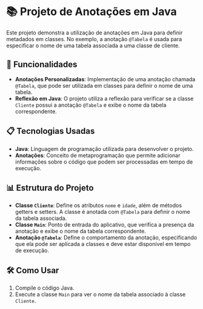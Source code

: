 # 📚 Projeto de Anotações em Java

Este projeto demonstra a utilização de anotações em Java para definir metadados em classes. No exemplo, a anotação `@Tabela` é usada para especificar o nome de uma tabela associada a uma classe de cliente.

## 🔧 Funcionalidades

- **Anotações Personalizadas**: Implementação de uma anotação chamada `@Tabela`, que pode ser utilizada em classes para definir o nome de uma tabela.
- **Reflexão em Java**: O projeto utiliza a reflexão para verificar se a classe `Cliente` possui a anotação `@Tabela` e exibe o nome da tabela correspondente.

## 📋 Tecnologias Usadas

- **Java**: Linguagem de programação utilizada para desenvolver o projeto.
- **Anotações**: Conceito de metaprogramação que permite adicionar informações sobre o código que podem ser processadas em tempo de execução.

## 📊 Estrutura do Projeto

- **Classe `Cliente`**: Define os atributos `nome` e `idade`, além de métodos getters e setters. A classe é anotada com `@Tabela` para definir o nome da tabela associada.
- **Classe `Main`**: Ponto de entrada do aplicativo, que verifica a presença da anotação e exibe o nome da tabela correspondente.
- **Anotação `@Tabela`**: Define o comportamento da anotação, especificando que ela pode ser aplicada a classes e deve estar disponível em tempo de execução.

## 🛠️ Como Usar

1. Compile o código Java.
2. Execute a classe `Main` para ver o nome da tabela associado à classe `Cliente`.
